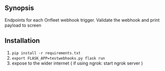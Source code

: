 ## Synopsis

Endpoints for each Onfleet webhook trigger. Validate the webhook and print payload to screen

## Installation

1. ```pip install -r requirements.txt```
2. ```export FLASK_APP=testwebhooks.py flask run```
3. expose to the wider internet ( if using ngrok: start ngrok server ) 
